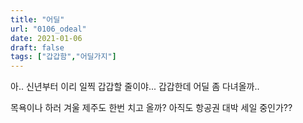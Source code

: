 ```yaml
---
title: "어딜"
url: "0106_odeal"
date: 2021-01-06
draft: false
tags: ["갑갑함","어딜가지"]
---
```

아.. 신년부터 이리 일찍 갑갑할 줄이야... 갑갑한데 어딜 좀 다녀올까..

목욕이나 하러 겨울 제주도 한번 치고 올까? 아직도 항공권 대박 세일 중인가??
